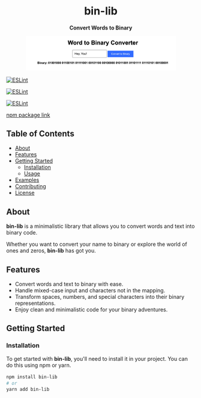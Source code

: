 <h1 align="center">bin-lib</h1>
<p align="center">
  <strong>Convert Words to Binary</strong>
</p>

<p align="center">
  <img src="lib.png" alt="Binary Code" width="400">
</p>

[<img src="https://img.shields.io/badge/ESLint-Passed-brightgreen" alt="ESLint">](https://www.npmjs.com/package/@sharshar/word-to-bin-lib)

[<img src="https://img.shields.io/badge/npm-v1.1.2-blue" alt="ESLint">](https://www.npmjs.com/package/@sharshar/word-to-bin-lib)

[<img src="https://img.shields.io/badge/license-ISC-blue" alt="ESLint">](https://www.npmjs.com/package/@sharshar/word-to-bin-lib)

[npm package link](https://www.npmjs.com/package/@sharshar/word-to-bin-lib)

## Table of Contents

- [About](#about)
- [Features](#features)
- [Getting Started](#getting-started)
  - [Installation](#installation)
  - [Usage](#usage)
- [Examples](#examples)
- [Contributing](#contributing)
- [License](#license)

## About

**bin-lib** is a minimalistic library that allows you to convert words and text into binary code. 

Whether you want to convert your name to binary or explore the world of ones and zeros, **bin-lib** has got you.

## Features

- Convert words and text to binary with ease.
- Handle mixed-case input and characters not in the mapping.
- Transform spaces, numbers, and special characters into their binary representations.
- Enjoy clean and minimalistic code for your binary adventures.

## Getting Started

### Installation

To get started with **bin-lib**, you'll need to install it in your project. You can do this using npm or yarn.

```bash
npm install bin-lib
# or
yarn add bin-lib
